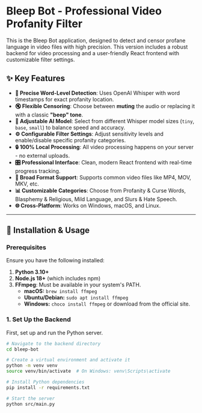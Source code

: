 # Bleep Bot - Professional Video Profanity Filter

This is the Bleep Bot application, designed to detect and censor profane language in video files with high precision. This version includes a robust backend for video processing and a user-friendly React frontend with customizable filter settings.

## ✨ Key Features

- **🎯 Precise Word-Level Detection**: Uses OpenAI Whisper with word timestamps for exact profanity location.
- **🔇 Flexible Censoring**: Choose between **muting** the audio or replacing it with a classic **"beep" tone**.
- **🧠 Adjustable AI Model**: Select from different Whisper model sizes (`tiny`, `base`, `small`) to balance speed and accuracy.
- **⚙️ Configurable Filter Settings**: Adjust sensitivity levels and enable/disable specific profanity categories.
- **🔒 100% Local Processing**: All video processing happens on your server - no external uploads.
- **🎛️ Professional Interface**: Clean, modern React frontend with real-time progress tracking.
- **📁 Broad Format Support**: Supports common video files like MP4, MOV, MKV, etc.
- **📊 Customizable Categories**: Choose from Profanity & Curse Words, Blasphemy & Religious, Mild Language, and Slurs & Hate Speech.
- **🌐 Cross-Platform**: Works on Windows, macOS, and Linux.

---

## 🚀 Installation & Usage

### Prerequisites

Ensure you have the following installed:
1.  **Python 3.10+**
2.  **Node.js 18+** (which includes npm)
3.  **FFmpeg**: Must be available in your system's PATH.
    -   **macOS:** `brew install ffmpeg`
    -   **Ubuntu/Debian:** `sudo apt install ffmpeg`
    -   **Windows:** `choco install ffmpeg` or download from the official site.

### 1. Set Up the Backend

First, set up and run the Python server.

```bash
# Navigate to the backend directory
cd bleep-bot

# Create a virtual environment and activate it
python -m venv venv
source venv/bin/activate  # On Windows: venv\Scripts\activate

# Install Python dependencies
pip install -r requirements.txt

# Start the server
python src/main.py